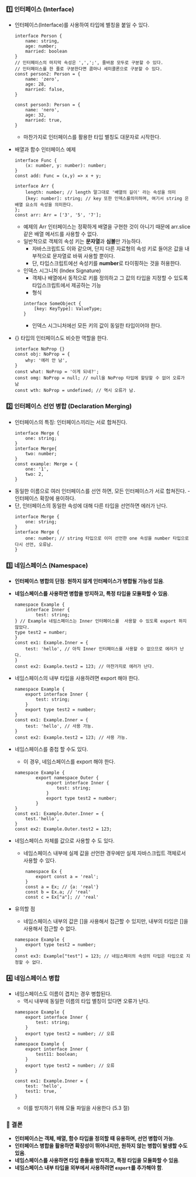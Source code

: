 ### **1️⃣ 인터페이스 (Interface)**

- 인터페이스(Interface)를 사용하여 타입에 별칭을 붙일 수 있다.
	```
	interface Person {
		name: string,
		age: number;
		married: boolean
	}
	// 인터페이스의 마지막 속성은 ',',';', 줄바꿈 모두로 구분할 수 있다.
	// 인터페이스를 한 줄로 구분한다면 콤마나 세미콜론으로 구분할 수 있다.
	const person2: Person = {
		name: 'zero',
		age: 28,
		married: false,
	}
	
	const person3: Person = {
		name: 'nero',
		age: 32,
		married: true,
	}
	```
	- 마찬가지로 인터페이스를 활용한 타입 별칭도 대문자로 시작한다.
	
- 배열과 함수 인터페이스 예제
	```
	interface Func {
		(x: number, y: number): number;
	}
	const add: Func = (x,y) => x + y;
	
	interface Arr {
		length: number; // length 말그대로 '배열의 길이' 라는 속성을 의미
		[key: number]: string; // key 또한 인덱스를의미하며, 여기서 string 은 배열 요소의 속성을 의미한다.
	};
	const arr: Arr = ['3', '5', '7'];
	```
	- 예제의 Arr 인터페이스는 정확하게 배열을 구현한 것이 아니기 때문에 arr.slice 같은 배열 메서드를 사용할 수 없다.
	- 일반적으로 객체의 속성 키는 **문자열**과 **심볼**만 가능하다.
		- 자바스크립트도 이와 같으며, 단지 다른 자료형의 속성 키로 들어온 값을 내부적으로 문자열로 바꿔 사용할 뿐이다.
		- 단, 타입스크립트에선 속성키를 **number**로 타이핑하는 것을 허용한다.
	- 인덱스 시그니처 (Index Signature)
		- 객체나 배열에서 동적으로 키를 정의하고 그 값의 타입을 지정할 수 있도록 타입스크립트에서 제공하는 기능
		- 형식
		```
		interface SomeObject {
			[key: KeyType]: ValueType;
		}
		```
		- 인덱스 시그니처에선 모든 키의 값이 동일한 타입이어야 한다.
		
- {} 타입의 인터페이스도 비슷한 역할을 한다.
	```
	interface NoProp {}
	const obj: NoProp = {
		why: '에러 안 남',
	}
	const what: NoProp = '이게 되네?';
	const omg: NoProp = null; // null을 NoProp 타입에 할당할 수 없어 오류가 남
	const wth: NoProp = undefined; // 역시 오류가 남.
	```

### **2️⃣ 인터페이스 선언 병합 (Declaration Merging)**

- 인터페이스의 특징: 인터페이스끼리는 서로 합쳐진다.		
	```
	interface Merge {
		one: string;
	}
	interface Merge{
		two: number;
	}
	const example: Merge = {
		one: '1',
		two: 2,
	}		
	 ```
- 동일한 이름으로 여러 인터페이스를 선언 하면, 모든 인터페이스가 서로 합쳐진다.
		- 인터페이스 확장에 용이하다.
- 단, 인터페이스의 동일한 속성에 대해 다른 타입을 선언하면 에러가 난다.
	```
	interface Merge {
		one: string;
	}
	interface Merge {
		one: number; // string 타입으로 이미 선언한 one 속성을 number 타입으로 다시 선언, 오류남.
	}
	```

### **3️⃣ 네임스페이스 (Namespace)**

- **인터페이스 병합의 단점**: **원하지 않게 인터페이스가 병합될 가능성 있음**.
- **네임스페이스를 사용하면 병합을 방지하고, 특정 타입을 모듈화할 수 있음**.
	```
	namespace Example {
		interface Inner {
			test: string;
	} // Example 네임스페이스는 Inner 인터페이스를  사용할 수 있도록 export 하지 않았다.
	type test2 = number;
	}
	const ex1: Example.Inner = { 
		test: 'hello', // 아직 Inner 인터페이스를 사용할 수 없으므로 에러가 난다.
	}
	const ex2: Example.test2 = 123; // 마찬가지로 에러가 난다.
	```

- 네임스페이스의 내부 타입을 사용하려면 export 해야 한다.
	```
	namespace Example {
		export interface Inner {
			test: string;
		} 
		export type test2 = number;
	}
	const ex1: Example.Inner = { 
		test: 'hello', // 사용 가능.
	}
	const ex2: Example.test2 = 123; // 사용 가능.
	```

- 네임스페이스를 중첩 할 수도 있다.
	- 이 경우, 네임스페이스를 export 해야 한다.
	```
	namespace Example {
			export namespace Outer {
				export interface Inner {
					test: string;
				}
				export type test2 = number;
			}
	}
	const ex1: Example.Outer.Inner = {
		test.'hello',
	}
	const ex2: Example.Outer.test2 = 123;
	```
- 네임스페이스 자체를 값으로 사용할 수 도 있다. 
	- 네임스페이스 내부에 실제 값을 선언한 경우에만 실제 자바스크립트 객체로서 사용할 수 있다.
	```
		namespace Ex {
			export const a = 'real';
		}
		const a = Ex; // {a: 'real'}
		const b = Ex.a; // 'real'
		const c = Ex["a"]; // 'real'
	```
- 유의할 점
	- 네임스페이스 내부의 값은 []을 사용해서 접근할 수 있지만, 내부의 타입은 []을 사용해서 접근할 수 없다.
	```
	namespace Example {
		export type test2 = number;
	}
	const ex3: Example["test"] = 123; // 네임스페이의 속성의 타입은 타입으로 지정할 수 없다.
	```

### **4️⃣ 네임스페이스 병합**
	
- 네임스페이스도 이름이 겹치는 경우 병합된다.
	- 역시 내부에 동일한 이름의 타입 별칭이 있다면 오류가 난다.
	```
	namespace Example {
		export interface Inner {
			test: string;
		}
		export type test2 = number; // 오류
	}
	namespace Example {
		export interface Inner {
			test11: boolean;
		}
		export type test2 = number; // 오류
	}
	
	const ex1: Example.Inner = {
		test: 'hello',
		test1: true,
	}
	```
	- 이를 방지하기 위해 모듈 파일을 사용한다 (5.3 절)


### **📌 결론**

- **인터페이스는 객체, 배열, 함수 타입을 정의할 때 유용하며, 선언 병합이 가능**.
- **인터페이스 병합을 활용하면 확장성이 뛰어나지만, 원하지 않는 병합이 발생할 수도 있음**.
- **네임스페이스를 사용하면 타입 충돌을 방지하고, 특정 타입을 모듈화할 수 있음**.
- **네임스페이스 내부 타입을 외부에서 사용하려면 `export`를 추가해야 함**.

